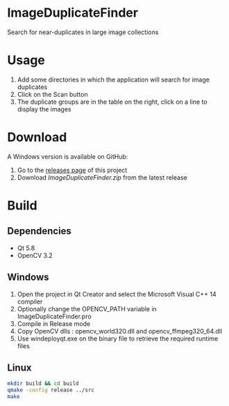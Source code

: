 # ImageDuplicateFinder
Search for near-duplicates in large image collections


# Usage

1. Add some directories in which the application will search for image duplicates
2. Click on the Scan button
3. The duplicate groups are in the table on the right, click on a line to display the images


# Download

A Windows version is available on GitHub:
1. Go to the [releases page](https://github.com/mgaillard/ImageDuplicateFinder/releases) of this project
2. Download *ImageDuplicateFinder.zip* from the latest release


# Build

## Dependencies

- Qt 5.8
- OpenCV 3.2 

## Windows

1. Open the project in Qt Creator and select the Microsoft Visual C++ 14 compiler
2. Optionally change the OPENCV_PATH variable in ImageDuplicateFinder.pro
3. Compile in Release mode
4. Copy OpenCV dlls : opencv_world320.dll and opencv_ffmpeg320_64.dll
5. Use windeployqt.exe on the binary file to retrieve the required runtime files

## Linux

```bash
mkdir build && cd build
qmake -config release ../src
make
```
